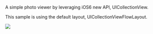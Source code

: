 
A simple photo viewer by leveraging iOS6 new API, UICollectionView. 

This sample is using the default layout, UICollectionViewFlowLayout. 

<img src="http://f.cl.ly/items/3i0R442e3p2d3u2q2n1j/IMG_0356.PNG"/>
